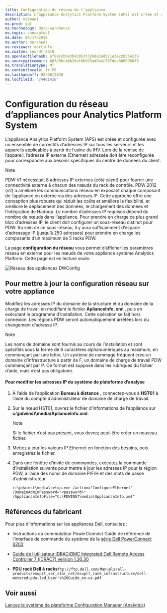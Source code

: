 ```yaml
---
title: Configuration du réseau de l’appliance
description: L’appliance Analytics Platform System (APS) est créée et configurée avec un ensemble de correctifs d’adresses IP sur tous les serveurs et les appareils applicables à partir de l’usine du IHV. Lors de la remise de l’appareil, l’adresse IP externe (Ethernet) adressée doit être reconfigurée pour correspondre aux besoins spécifiques du centre de données du client.
author: mzaman1
ms.prod: sql
ms.technology: data-warehouse
ms.topic: conceptual
ms.date: 04/17/2018
ms.author: murshedz
ms.reviewer: martinle
ms.custom: seo-dt-2019
ms.openlocfilehash: af892cbb43b42953732bda59d371e3e22855413b
ms.sourcegitcommit: b87d36c46b39af8b929ad94ec707dee8800950f5
ms.translationtype: MT
ms.contentlocale: fr-FR
ms.lasthandoff: 02/08/2020
ms.locfileid: "74401410"
---
```

# <a name="appliance-network-configuration-for-analytics-platform-system"></a>Configuration du réseau d’appliances pour Analytics Platform System
L’appliance Analytics Platform System (APS) est créée et configurée avec un ensemble de correctifs d’adresses IP sur tous les serveurs et les appareils applicables à partir de l’usine du IHV. Lors de la remise de l’appareil, l’adresse IP externe (Ethernet) adressée doit être reconfigurée pour correspondre aux besoins spécifiques du centre de données du client.  
  
> [!NOTE]  
> PDW V1 nécessitait 8 adresses IP externes (*côté client*) pour fournir une connectivité externe à chacun des nœuds du rack de contrôle. PDW 2012 (v2) a amélioré les communications réseau en exposant chaque composant de l’appliance en externe via des adresses IP. Cette approche offre une conception plus robuste qui réduit les coûts et améliore la flexibilité, et améliore le déplacement des données, le chargement des données et l’intégration de Hadoop. Le nombre d’adresses IP requises dépend du nombre de nœuds dans l’appliance. Pour prendre en charge ce plus grand bloc d’adresses IP, le client doit configurer un sous-réseau distinct pour PDW. Au sein de ce sous-réseau, il y aura suffisamment d’espace d’adressage IP (jusqu’à 250 adresses) pour prendre en charge les composants d’un maximum de 5 racks PDW.  
  
La page **configuration du réseau** vous permet d’afficher les paramètres réseau en externe pour les nœuds de votre appliance système Analytics Platform. Cette page est en lecture seule.  
  
![Réseau des appliances DWConfig](./media/appliance-network-configuration/SQL_Server_PDW_DWConfig_ApplTopNetwork.png "SQL_Server_PDW_DWConfig_ApplTopNetwork")  
  
## <a name="to-update-the-network-configuration-on-your-appliance"></a>Pour mettre à jour la configuration réseau sur votre appliance  
Modifiez les adresses IP du domaine de la structure et du domaine de la charge de travail en modifiant le fichier **AplianceInfo. xml** , puis en exécutant le programme d’installation. Cette opération se fait hors connexion. Les régions PDW seront automatiquement arrêtées lors du changement d’adresse IP.  
  
> [!NOTE]  
> Les noms de domaine sont fournis au cours de l’installation et sont spécifiés sous la forme de 6 caractères alphanumériques au maximum, en commençant par une lettre. Un système de nommage fréquent crée un domaine d’infrastructure à partir de F, un domaine de charge de travail PDW commençant par P. Ce format est supposé dans les rubriques du fichier d’aide, mais n’est pas obligatoire. <!-- MISSING LINKS For more information about the domain structure, see [PDW Domain Security &#40;SQL Server PDW&#41;](../sqlpdw/pdw-domain-security-sql-server-pdw.md) and [Understanding the Security Model of the HDInsight Region &#40;Analytics Platform System&#41;](../hdinsight/understanding-the-security-model-of-the-hdinsight-region.md)  -->  
  
#### <a name="to-change-the-ip-addresses-of-the-analytics-platform-system"></a>Pour modifier les adresses IP du système de plateforme d’analyse  
  
1.  À l’aide de l’application **Bureau à distance** , connectez-vous à **HST01** à l’aide du compte d’administrateur de domaine de charge de travail.  
  
2.  Sur le nœud HST01, ouvrez le fichier d’informations de l’appliance sur **c:\pdwinst\media\AplianceInfo.xml**.  
  
    > [!NOTE]  
    > Si le fichier n’est pas présent, vous devrez peut-être créer un nouveau fichier.  
  
3.  Mettez à jour les valeurs IP Ethernet en fonction des besoins, puis enregistrez le fichier.  
  
4.  Dans une fenêtre d’invite de commandes, exécutez la commande d’installation suivante pour mettre à jour les adresses IP pour la région PDW, à l’aide des noms de domaine P/F/H et des mots de passe d’administrateur.  
  
    ```  
    c:\pdwinst\media\setup.exe /action="ConfigureEthernet" /DomainAdminPassword="<password>" /ApplianceInfoFile="C:\PDWINST\media\ApplianceInfo.xml"  
    ```  
  
## <a name="manufacturer-references"></a>Références du fabricant  
Pour plus d’informations sur les appliances Dell, consultez :  
  
-   Instructions du commutateur PowerConnect Guide de référence de l’interface de commande du système de la [série Dell PowerConnect 6200](https://downloads.dell.com/Manuals/all-products/esuprt_ser_stor_net/esuprt_powerconnect/powerconnect-6224f_Reference%20Guide_en-us.pdf)  
  
-   [Guide de l’utilisateur iDRAC/BMC Integrated Dell Remote Access Controller 7 (iDRAC7) version 1.30.30](https://downloads.dell.com/Manuals/all-products/esuprt_electronics/esuprt_software/esuprt_remote_ent_sys_mgmt/integrated-dell-remote-access-cntrllr-7-v1.30.30_User%27s%20Guide_en-us.pdf?c=us&l=en&cs=555&s=biz)  
  
-   **PDU rack Dell à racks**`ftp://ftp.dell.com/Manuals/all-products/esuprt_ser_stor_net/esuprt_rack_infrastructure/dell-metered-pdu-led_User's%20Guide_en-us.pdf`  
  
## <a name="see-also"></a>Voir aussi  
[Lancez le système de plateforme Configuration Manager &#40;Analytics&#41;](launch-the-configuration-manager.md)  
  
